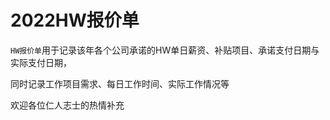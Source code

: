 # 2022HW报价单
`HW报价单`用于记录该年各个公司承诺的HW单日薪资、补贴项目、承诺支付日期与实际支付日期，

同时记录工作项目需求、每日工作时间、实际工作情况等

欢迎各位仁人志士的热情补充



